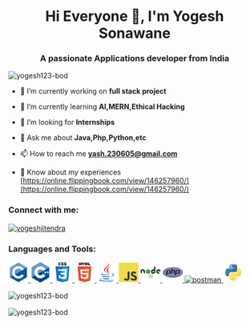 <h1 align="center">Hi Everyone 👋, I'm Yogesh Sonawane</h1>
<h3 align="center">A passionate Applications developer from India</h3>

<p align="left"> <img src="https://komarev.com/ghpvc/?username=yogesh123-bod&label=Profile%20views&color=0e75b6&style=flat" alt="yogesh123-bod" /> </p>

- 🔭 I’m currently working on **full stack project**

- 🌱 I’m currently learning **AI,MERN,Ethical Hacking**

- 🤝 I’m looking for **Internships**

- 💬 Ask me about **Java,Php,Python,etc**

- 📫 How to reach me **yash.230605@gmail.com**

- 📄 Know about my experiences [https://online.flippingbook.com/view/146257960/](https://online.flippingbook.com/view/146257960/)

<h3 align="left">Connect with me:</h3>
<p align="left">
<a href="https://instagram.com/yogeshjitendra" target="blank"><img align="center" src="https://raw.githubusercontent.com/rahuldkjain/github-profile-readme-generator/master/src/images/icons/Social/instagram.svg" alt="yogeshjitendra" height="30" width="40" /></a>
</p>

<h3 align="left">Languages and Tools:</h3>
<p align="left"> <a href="https://www.cprogramming.com/" target="_blank" rel="noreferrer"> <img src="https://raw.githubusercontent.com/devicons/devicon/master/icons/c/c-original.svg" alt="c" width="40" height="40"/> </a> <a href="https://www.w3schools.com/cpp/" target="_blank" rel="noreferrer"> <img src="https://raw.githubusercontent.com/devicons/devicon/master/icons/cplusplus/cplusplus-original.svg" alt="cplusplus" width="40" height="40"/> </a> <a href="https://www.w3schools.com/css/" target="_blank" rel="noreferrer"> <img src="https://raw.githubusercontent.com/devicons/devicon/master/icons/css3/css3-original-wordmark.svg" alt="css3" width="40" height="40"/> </a> <a href="https://www.w3.org/html/" target="_blank" rel="noreferrer"> <img src="https://raw.githubusercontent.com/devicons/devicon/master/icons/html5/html5-original-wordmark.svg" alt="html5" width="40" height="40"/> </a> <a href="https://www.java.com" target="_blank" rel="noreferrer"> <img src="https://raw.githubusercontent.com/devicons/devicon/master/icons/java/java-original.svg" alt="java" width="40" height="40"/> </a> <a href="https://developer.mozilla.org/en-US/docs/Web/JavaScript" target="_blank" rel="noreferrer"> <img src="https://raw.githubusercontent.com/devicons/devicon/master/icons/javascript/javascript-original.svg" alt="javascript" width="40" height="40"/> </a> <a href="https://nodejs.org" target="_blank" rel="noreferrer"> <img src="https://raw.githubusercontent.com/devicons/devicon/master/icons/nodejs/nodejs-original-wordmark.svg" alt="nodejs" width="40" height="40"/> </a> <a href="https://www.php.net" target="_blank" rel="noreferrer"> <img src="https://raw.githubusercontent.com/devicons/devicon/master/icons/php/php-original.svg" alt="php" width="40" height="40"/> </a> <a href="https://postman.com" target="_blank" rel="noreferrer"> <img src="https://www.vectorlogo.zone/logos/getpostman/getpostman-icon.svg" alt="postman" width="40" height="40"/> </a> <a href="https://www.python.org" target="_blank" rel="noreferrer"> <img src="https://raw.githubusercontent.com/devicons/devicon/master/icons/python/python-original.svg" alt="python" width="40" height="40"/> </a> </p>

<p><img align="center" src="https://github-readme-stats.vercel.app/api/top-langs?username=yogesh123-bod&show_icons=true&locale=en&layout=compact" alt="yogesh123-bod" /></p>

<p><img align="center" src="https://github-readme-streak-stats.herokuapp.com/?user=yogesh123-bod&" alt="yogesh123-bod" /></p>
